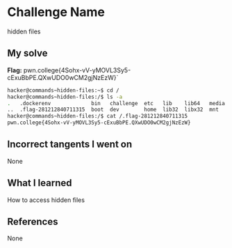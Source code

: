 # Challenge Name
hidden files

## My solve
**Flag:** pwn.college{4Sohx-vV-yMOVL3Sy5-cExuBbPE.QXwUDO0wCM2gjNzEzW}`

```bash
hacker@commands~hidden-files:~$ cd /
hacker@commands~hidden-files:/$ ls -a
.   .dockerenv             bin   challenge  etc   lib    lib64   media  nix  proc  run   srv  tmp  var
..  .flag-281212840711315  boot  dev        home  lib32  libx32  mnt    opt  root  sbin  sys  usr
hacker@commands~hidden-files:/$ cat /.flag-281212840711315
pwn.college{4Sohx-vV-yMOVL3Sy5-cExuBbPE.QXwUDO0wCM2gjNzEzW}
```

## Incorrect tangents I went on
None

## What I learned
How to access hidden files

## References 
None
